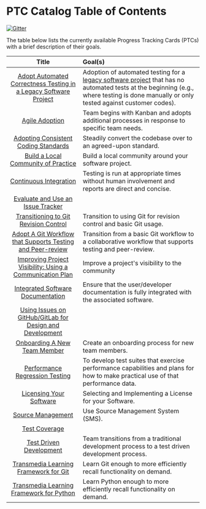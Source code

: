 # PTC Catalog Table of Contents
[![Gitter](https://badges.gitter.im/bssw-psip/community.svg)](https://gitter.im/bssw-psip/community?utm_source=badge&utm_medium=badge&utm_campaign=pr-badge)


 The table below lists the currently available Progress Tracking Cards (PTCs) with a brief description of their goals.

 | Title | Goal(s) |
 |:-----:|:--------|
| [Adopt Automated Correctness Testing in a Legacy Software Project](AdoptAutomatedCorrectnessTestingInLegacySoftwareProject.md) | Adoption of automated testing for a [legacy software project](https://bssw.io/items/working-effectively-with-legacy-code) that has no automated tests at the beginning (e.g., where testing is done manually or only tested against customer codes). | 
| [Agile Adoption](AgileAdoption.md) | Team begins with Kanban and adopts additional processes in response to specific team needs. | 
| [Adopting Consistent Coding Standards](CodingStandards.md) | Steadily convert the codebase over to an agreed-upon standard. | 
| [Build a Local Community of Practice](CommunityBuilding.md) | Build a local community around your software project. | 
| [Continuous Integration](ContinuousIntegration.md) | Testing is run at appropriate times without human involvement and reports are direct and concise. | 
| [Evaluate and Use an Issue Tracker](EvaluateAndUseAnIssueTracker.md) |  |
| [Transitioning to Git Revision Control](GitRevisionControl.md) | Transition to using Git for revision control and basic Git usage. | 
| [Adopt A Git Workflow that Supports Testing and Peer-review](GitWorkflow.md) | Transition from a basic Git workflow to a collaborative workflow that supports testing and peer-review. | 
| [Improving Project Visibility: Using a Communication Plan](ImprovingProjectVisibility.md) | Improve a project's visibility to the community | 
| [Integrated Software Documentation](IntegratedSoftwareDocumentation.md) | Ensure that the user/developer documentation is fully integrated with the associated software. | 
| [Using Issues on GitHub/GitLab for Design and Development](IssuesForDesign.md) |  | 
| [Onboarding A New Team Member](OnboardingANewTeamMember.md) | Create an onboarding process for new team members. | 
| [Performance Regression Testing](PerformanceRegressionTesting.md) | To develop test suites that exercise performance capabilities and plans for how to make practical use of that performance data. | 
| [Licensing Your Software](SoftwareLicensing.md) | Selecting and Implementing a License for your Software. | 
| [Source Management](SourceManagement.md) | Use Source Management System (SMS). | 
| [Test Coverage](TestCoverage.md) |  | 
| [Test Driven Development](TestDrivenDevelopment.md) | Team transitions from a traditional development process to a test driven development process. | 
| [Transmedia Learning Framework for Git](TransmediaLearningForGit.md) | Learn Git enough to more efficiently recall functionality on demand. | 
| [Transmedia Learning Framework for Python](TransmediaLearningForPython.md) | Learn Python enough to more efficiently recall functionality on demand. | 
